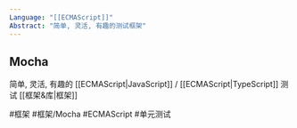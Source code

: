 ```yaml
---
Language: "[[ECMAScript]]"
Abstract: "简单, 灵活, 有趣的测试框架"
---
```


## Mocha
简单, 灵活, 有趣的 [[ECMAScript|JavaScript]] / [[ECMAScript|TypeScript]] 测试 [[框架&库|框架]]

#框架 #框架/Mocha #ECMAScript #单元测试